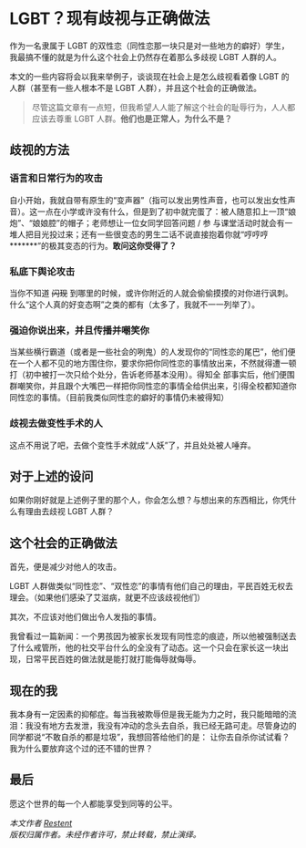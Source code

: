 # LGBT？现有歧视与正确做法

作为一名隶属于 LGBT 的双性恋（同性恋那一块只是对一些地方的癖好）学生，我最搞不懂的就是为什么这个社会上仍然存在着那么多歧视 LGBT 人群的人。

本文的一些内容将会以我来举例子，谈谈现在社会上是怎么歧视看着像 LGBT 的人群（甚至有一些人根本不是 LGBT 人群），并且这个社会的正确做法。

> 尽管这篇文章有一点短，但我希望人人能了解这个社会的耻辱行为，人人都应该去尊重 LGBT 人群。**他们也是正常人，为什么不是？**

## 歧视的方法

### 语言和日常行为的攻击

自小开始，我就自带有原生的“变声器”（指可以发出男性声音，也可以发出女性声音）。这一点在小学或许没有什么，但是到了初中就完蛋了：被人随意扣上一顶“娘炮”、“娘娘腔”的帽子；老师想让一位女同学回答问题 / 参
与课堂活动时就会有一堆人把目光投过来；还有一些很变态的男生二话不说直接抱着你就“哼哼哼*******”的极其变态的行为。**敢问这你受得了？**

### 私底下舆论攻击

当你不知道 ~~闪现~~ 到哪里的时候，或许你附近的人就会偷偷摸摸的对你进行讽刺。什么“这个人真的好变态啊”之类的都有（太多了，我就不一一列举了）。

### 强迫你说出来，并且传播并嘲笑你

当某些横行霸道（或者是一些社会的咧鬼）的人发现你的“同性恋的尾巴”，他们便在一个人都不见的地方围住你，要求你把你同性恋的事情放出来，不然就得遭一顿打（初中被打一次只给个处分，告诉老师基本没用）。得知全
部事实后，他们便围群嘲笑你，并且跟个大嘴巴一样把你同性恋的事情全给供出来，引得全校都知道你同性恋的事情。（目前我类似同性恋的癖好的事情仍未被得知）

### 歧视去做变性手术的人

这点不用说了吧，去做个变性手术就成“人妖”了，并且处处被人唾弃。

## 对于上述的设问

如果你刚好就是上述例子里的那个人，你会怎么想？与想出来的东西相比，你凭什么有理由去歧视 LGBT 人群？

## 这个社会的正确做法

首先，便是减少对他人的攻击。

LGBT 人群做类似“同性恋”、“双性恋”的事情有他们自己的理由，平民百姓无权去理会。（如果他们感染了艾滋病，就更不应该歧视他们）

其次，不应该对他们做出令人发指的事情。

我曾看过一篇新闻：一个男孩因为被家长发现有同性恋的痕迹，所以他被强制送去了什么戒管所，他的社交平台什么的全没有了动态。这一个只会在家长这一块出现，日常平民百姓的做法就是能打就打能侮辱就侮辱。

## 现在的我

我本身有一定因素的抑郁症。每当我被欺辱但是我无能为力之时，我只能暗暗的流泪：我没有地方去发泄，我没有冲动的念头去自杀，我已经无路可走。尽管身边的同学都说“不敢自杀的都是垃圾”，我想回答给他们的是：
让你去自杀你试试看？我为什么要放弃这个过的还不错的世界？

## 最后

愿这个世界的每一个人都能享受到同等的公平。

*本文作者 [Restent](https://github.com/Restent)*  
*版权归属作者。未经作者许可，禁止转载，禁止演绎。*
